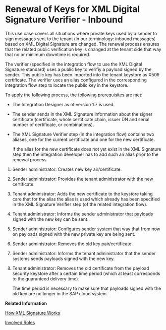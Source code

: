 <!-- loioe35a3bea37514edbaea091ab20412d7f -->

# Renewal of Keys for XML Digital Signature Verifier - Inbound

This use case covers all situations where private keys used by a sender to sign messages sent to the tenant \(in our terminology: inbound messages\) based on XML Digital Signature are changed. The renewal process ensures that the related public verification key is changed at the tenant side that way that no or minimum downtime is required.

The verifier \(specified in the integration flow to use the XML Digital Signature standard\) uses a public key to verifiy a payload signed by the sender. This public key has been imported into the tenant keystore as X509 certificate. The verifier uses an alias configured in the corresponding integration flow step to locate the public key in the keystore.



To apply the following process, the following prerequisites are met:

-   The Integration Designer as of version 1.7 is used.
-   The sender sends in the XML Signature information about the signer certificate \(certificate, whole certificate chain, issuer DN and serial number of certificate, or combinations\).
-   The XML Signature Verifier step \(in the integration flow\) contains two aliases, one for the current certificate and one for the new certificate.

    If the alias for the new certificate does not yet exist in the XML Signature step then the integration developer has to add such an alias prior to the renewal process.


1.  Sender administrator: Creates new key air/certificate.
2.  Sender administrator: Provides the tenant administrator with the new certificate.
3.  Tenant administrator: Adds the new certificate to the keystore taking care that for the alias the alias is used which already has been specified in the XML Signature Verifier step \(of the related integration flow\).
4.  Tenant administrator: Informs the sender administrator that payloads signed with the new key can be sent.
5.  Sender administrator: Configures sender system that way that from now on payloads signed with the new private key are being sent.
6.  Sender administrator: Removes the old key pair/certificate.
7.  Sender administrator: Informs the tenant administrator that the sender systems sends payloads signed with the new key.
8.  Tenant administrator: Removes the old certificate from the payload security keystore after a certain time period \(which at least corresponds to the guaranteed delivery time\).

    The time period is necessary to make sure that payloads signed with the old key are no longer in the SAP cloud system.


**Related Information**  


[How XML Signature Works](how-xml-signature-works-9857d50.md "A digital signature ensures the authenticity of a message that way that it guarantees the identity of the signer and that the message was not altered after signing. You have the option to digitally sign and validate a message based on the XML Signature standard (issued by the W3C consortium). Applying this standard means that the digital signature of a document itself is stored as an XML element.")

[Involved Roles](involved-roles-3968091.md "The security artifact renewal process requires that different persons perform a sequence of steps in a coordinated way on each side of the communication. The exact sequence depends on the kind of security material which is renewed and on the use case.")

